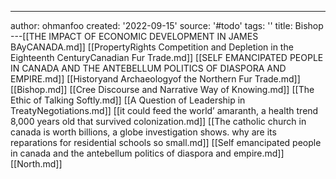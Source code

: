 ---
author: ohmanfoo
created: '2022-09-15'
source: '#todo'
tags: ''
title: Bishop
---[[THE IMPACT OF ECONOMIC DEVELOPMENT IN JAMES BAyCANADA.md]]
[[PropertyRights Competition and Depletion in the Eighteenth CenturyCanadian Fur Trade.md]]
[[SELF EMANCIPATED PEOPLE IN CANADA AND THE ANTEBELLUM POLITICS OF DIASPORA AND EMPIRE.md]]
[[Historyand Archaeologyof the Northern Fur Trade.md]]
[[Bishop.md]]
[[Cree Discourse and Narrative Way of Knowing.md]]
[[The Ethic of Talking Softly.md]]
[[A Question of Leadership in TreatyNegotiations.md]]
[[it could feed the world’ amaranth, a health trend 8,000 years old that survived colonization.md]]
[[The catholic church in canada is worth billions, a globe investigation shows. why are its reparations for residential schools so small.md]]
[[Self emancipated people in canada and the antebellum politics of diaspora and empire.md]]
[[North.md]]
